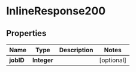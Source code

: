 
# InlineResponse200

## Properties
Name | Type | Description | Notes
------------ | ------------- | ------------- | -------------
**jobID** | **Integer** |  |  [optional]



